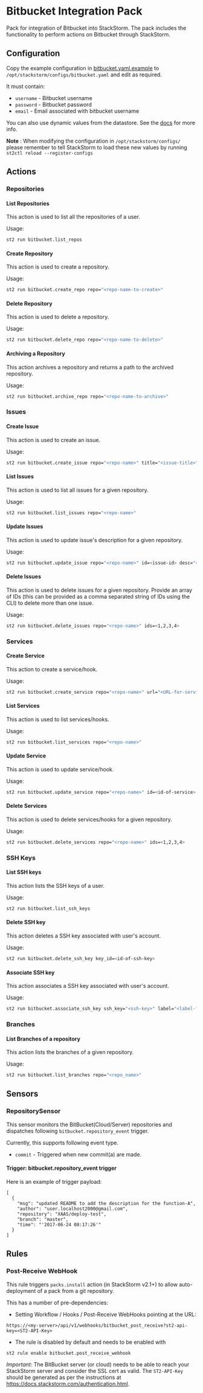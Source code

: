 
# Bitbucket Integration Pack

Pack for integration of Bitbucket into StackStorm. The pack includes the
functionality to perform actions on Bitbucket through StackStorm.

## Configuration

Copy the example configuration in [bitbucket.yaml.example](./bitbucket.yaml.example)
to `/opt/stackstorm/configs/bitbucket.yaml` and edit as required.

It must contain:

* ``username`` - Bitbucket username
* ``password`` - Bitbucket password
* ``email`` - Email associated with bitbucket username

You can also use dynamic values from the datastore. See the
[docs](https://docs.stackstorm.com/reference/pack_configs.html) for more info.

**Note** : When modifying the configuration in `/opt/stackstorm/configs/` please
           remember to tell StackStorm to load these new values by running
           `st2ctl reload --register-configs`

## Actions

### Repositories

#### List Repositories

This action is used to list all the repositories of a user.

Usage:

```bash
st2 run bitbucket.list_repos
```

#### Create Repository

This action is used to create a repository.

Usage:

```bash
st2 run bitbucket.create_repo repo="<repo-name-to-create>"
```

#### Delete Repository

This action is used to delete a repository.

Usage:

```bash
st2 run bitbucket.delete_repo repo="<repo-name-to-delete>"
```

#### Archiving a Repository

This action archives a repository and returns a path to the archived repository.

Usage:

```bash
st2 run bitbucket.archive_repo repo="<repo-name-to-archive>"
```

### Issues

#### Create Issue

This action is used to create an issue.

Usage:

```bash
st2 run bitbucket.create_issue repo="<repo-name>" title="<issue-title>" desc="<description-of-issue>" status=<new,open,resolved> kind="<bug, proposal>"
```

#### List Issues

This action is used to list all issues for a given repository.

Usage:

```bash
st2 run bitbucket.list_issues repo="<repo-name>"
```

#### Update Issues

This action is used to update issue's description for a given repository.

Usage:

```bash
st2 run bitbucket.update_issue repo="<repo-name>" id=<issue-id> desc="<updated-description>"
```

#### Delete Issues

This action is used to delete issues for a given repository. Provide an array of IDs (this can be
provided as a comma separated string of IDs using the CLI) to delete more than one issue.

Usage:

```bash
st2 run bitbucket.delete_issues repo="<repo-name>" ids=<1,2,3,4>
```

### Services

#### Create Service

This action to create a service/hook.

Usage:

```bash
st2 run bitbucket.create_service repo="<repo-name>" url="<URL-for-service>" service="<service-name-to-hook>"
```

#### List Services

This action is used to list services/hooks.

Usage:

```bash
st2 run bitbucket.list_services repo="<repo-name>"
```

#### Update Service

This action is used to update service/hook.

Usage:

```bash
st2 run bitbucket.update_service repo="<repo-name>" id=<id-of-service> url="<url-to-update>"
```

#### Delete Services

This action is used to delete services/hooks for a given repository.

Usage:

```bash
st2 run bitbucket.delete_services repo="<repo-name>" ids=<1,2,3,4>
```

### SSH Keys

#### List SSH keys

This action lists the SSH keys of a user.

Usage:

```bash
st2 run bitbucket.list_ssh_keys
```

#### Delete SSH key

This action deletes a SSH key associated with user's account.

Usage:

```bash
st2 run bitbucket.delete_ssh_key key_id=<id-of-ssh-key>
```

#### Associate SSH key

This action associates a SSH key associated with user's account.

Usage:

```bash
st2 run bitbucket.associate_ssh_key ssh_key="<ssh-key>" label="<label-for-SSH-key>"
```

### Branches

#### List Branches of a repository

This action lists the branches of a given repository.

Usage:

```bash
st2 run bitbucket.list_branches repo="<repo_name>"
```

## Sensors

### RepositorySensor

This sensor monitors the BitBucket(Cloud/Server) repositories and dispatches following `bitbucket.repository_event` trigger.

Currently, this supports following event type.

* `commit` - Triggered when new commit(a) are made.

#### Trigger: bitbucket.repository_event trigger

Here is an example of trigger payload:
```
[
  {
    "msg": "updated README to add the description for the function-A",
    "author": "user.localhost2000@gmail.com",
    "repository": "XAAS/deploy-test",
    "branch": "master",
    "time": "'2017-06-24 08:17:26'"
  }
]
```

## Rules

### Post-Receive WebHook

This rule triggers ``packs.install`` action (in StackStorm v2.1+) to allow
auto-deployment of a pack from a git repository.

This has a number of pre-dependencies:

- Setting Workflow / Hooks / Post-Receive WebHooks pointing at the URL:

```
https://<my-server>/api/v1/webhooks/bitbucket_post_receive?st2-api-key=<ST2-API-Key>
```

- The rule is disabled by default and needs to be enabled with

```bash
st2 rule enable bitbucket.post_receive_webhook
```

*Important:* The BitBucket server (or cloud) needs to be able to reach
your StackStorm server and consider the SSL cert as valid. The
`ST2-API-Key` should be generated as per the instructions at
https://docs.stackstorm.com/authentication.html.
